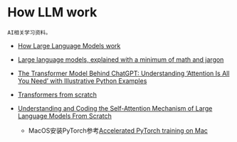 # How LLM work

    AI相关学习资料。

- [How Large Language Models work](https://medium.com/data-science-at-microsoft/how-large-language-models-work-91c362f5b78f)

- [Large language models, explained with a minimum of math and jargon](https://www.understandingai.org/p/large-language-models-explained-with)

- [The Transformer Model Behind ChatGPT: Understanding ‘Attention Is All You Need’ with Illustrative Python Examples](https://medium.com/@dahami/the-transformer-model-behind-chatgpt-understanding-attention-is-all-you-need-with-illustrative-37b8f5705289)

- [Transformers from scratch](https://peterbloem.nl/blog/transformers)

- [Understanding and Coding the Self-Attention Mechanism of Large Language Models From Scratch](https://sebastianraschka.com/blog/2023/self-attention-from-scratch.html)
  - MacOS安装PyTorch参考[Accelerated PyTorch training on Mac](https://developer.apple.com/metal/pytorch/)
